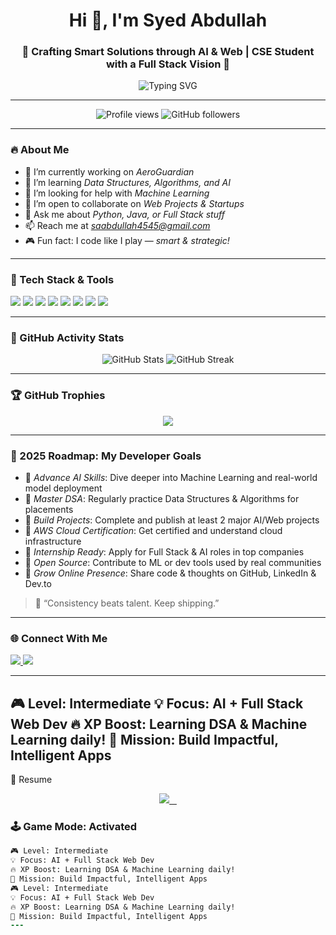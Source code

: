 <h1 align="center">Hi 👋, I'm Syed Abdullah</h1>
<h3 align="center">🎯 Crafting Smart Solutions through AI & Web | CSE Student with a Full Stack Vision 🚀</h3>

<p align="center">
  <img src="https://readme-typing-svg.demolab.com?font=Fira+Code&size=22&pause=1000&center=true&vCenter=true&width=440&lines=👨‍💻+AI+Engineer+in+progress...;💻+Full+Stack+Developer;🧠+Machine+Learning+Explorer;🎯+Problem+Solver+with+Passion!" alt="Typing SVG" />
</p>

---

<p align="center"> 
  <img src="https://komarev.com/ghpvc/?username=saabdullah-4545&label=Profile%20views&color=0e75b6&style=flat" alt="Profile views" /> 
  <img src="https://img.shields.io/github/followers/saabdullah-4545?label=Follow&style=social" alt="GitHub followers" />
</p>

---

### 🔥 About Me
- 🔭 I’m currently working on *AeroGuardian*
- 🌱 I’m learning *Data Structures, Algorithms, and AI*
- 🤝 I’m looking for help with *Machine Learning*
- 👯 I’m open to collaborate on *Web Projects & Startups*
- 💬 Ask me about *Python, Java, or Full Stack stuff*
- 📫 Reach me at *saabdullah4545@gmail.com*
- 🎮 Fun fact: I code like I play — *smart & strategic!*

---

### 🧩 Tech Stack & Tools

<p align="left">
  <img src="https://img.shields.io/badge/Python-3776AB?style=for-the-badge&logo=python&logoColor=white"/>
  <img src="https://img.shields.io/badge/Java-007396?style=for-the-badge&logo=java&logoColor=white"/>
  <img src="https://img.shields.io/badge/HTML5-E34F26?style=for-the-badge&logo=html5&logoColor=white"/>
  <img src="https://img.shields.io/badge/C++-00599C?style=for-the-badge&logo=c%2B%2B&logoColor=white"/>
  <img src="https://img.shields.io/badge/Android-3DDC84?style=for-the-badge&logo=android&logoColor=white"/>
  <img src="https://img.shields.io/badge/Oracle-F80000?style=for-the-badge&logo=oracle&logoColor=white"/>
  <img src="https://img.shields.io/badge/Adobe%20Photoshop-31A8FF?style=for-the-badge&logo=adobephotoshop&logoColor=white"/>
  <img src="https://img.shields.io/badge/Adobe%20Illustrator-FF9A00?style=for-the-badge&logo=adobeillustrator&logoColor=white"/>
</p>

---

### 🧠 GitHub Activity Stats

<p align="center">
  <img src="https://github-readme-stats.vercel.app/api?username=saabdullah-4545&show_icons=true&theme=radical" alt="GitHub Stats"/>
  <img src="https://streak-stats.demolab.com/?user=saabdullah-4545&theme=radical" alt="GitHub Streak"/>
</p>

---

### 🏆 GitHub Trophies

<p align="center">
  <img src="https://github-profile-trophy.vercel.app/?username=saabdullah-4545&theme=dracula&margin-w=10&no-bg=true" />
</p>

---

### 🎯 2025 Roadmap: My Developer Goals

- 🔹 *Advance AI Skills*: Dive deeper into Machine Learning and real-world model deployment
- 🔹 *Master DSA*: Regularly practice Data Structures & Algorithms for placements
- 🔹 *Build Projects*: Complete and publish at least 2 major AI/Web projects
- 🔹 *AWS Cloud Certification*: Get certified and understand cloud infrastructure
- 🔹 *Internship Ready*: Apply for Full Stack & AI roles in top companies
- 🔹 *Open Source*: Contribute to ML or dev tools used by real communities
- 🔹 *Grow Online Presence*: Share code & thoughts on GitHub, LinkedIn & Dev.to

> 📌 “Consistency beats talent. Keep shipping.”

---

### 🌐 Connect With Me

<p align="left">
  <a href="https://twitter.com/abdullah_8105" target="blank">
    <img src="https://img.shields.io/badge/Twitter-blue?style=for-the-badge&logo=twitter&logoColor=white"/>
  </a>
  <a href="mailto:saabdullah4545@gmail.com">
    <img src="https://img.shields.io/badge/Gmail-D14836?style=for-the-badge&logo=gmail&logoColor=white"/>
  </a>
</p>

---
🎮 Level: Intermediate
💡 Focus: AI + Full Stack Web Dev
🔥 XP Boost: Learning DSA & Machine Learning daily!
🚀 Mission: Build Impactful, Intelligent Apps
---
  📄 Resume

<p align="center">
  <a href="https://drive.google.com/file/d/1zmQSQ-qVZkUjMVh2ahwzv8-4DmoxqtPR/view?usp=drivesdk" target="_blank">
    <img src="https://img.shields.io/badge/View%20Resume-00C853?style=for-the-badge&logo=readthedocs&logoColor=white" />
  </a>
</p>

### 🕹 Game Mode: Activated

```diff
🎮 Level: Intermediate
💡 Focus: AI + Full Stack Web Dev
🔥 XP Boost: Learning DSA & Machine Learning daily!
🚀 Mission: Build Impactful, Intelligent Apps
🎮 Level: Intermediate
💡 Focus: AI + Full Stack Web Dev
🔥 XP Boost: Learning DSA & Machine Learning daily!
🚀 Mission: Build Impactful, Intelligent Apps
---
